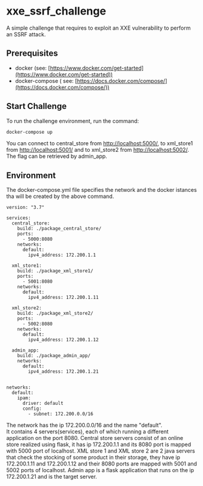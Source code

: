 # xxe_ssrf_challenge
A simple challenge that requires to exploit an XXE vulnerability to perform an SSRF attack.

## Prerequisites
- docker (see: [https://www.docker.com/get-started](https://www.docker.com/get-started))
- docker-compose ( see: [https://docs.docker.com/compose/](https://docs.docker.com/compose/))

## Start Challenge
To run the challenge environment, run the command:
```sh
docker-compose up
```
You can connect to central_store from [http://localhost:5000/](http://localhost:5000/), to xml_store1 from [http://localhost:5001/](http://localhost:5001/) and to xml_store2 from [http://localhost:5002/](http://localhost:5002/).
The flag can be retrieved by admin_app.

## Environment
The docker-compose.yml file specifies the network and the docker istances tha will be created by the above command.
```
version: "3.7"

services:
  central_store:
    build: ./package_central_store/
    ports:
      - 5000:8080
    networks:
      default:
        ipv4_address: 172.200.1.1

  xml_store1:
    build: ./package_xml_store1/
    ports:
      - 5001:8080
    networks:
      default:
        ipv4_address: 172.200.1.11

  xml_store2:
    build: ./package_xml_store2/
    ports:
      - 5002:8080
    networks:
      default:
        ipv4_address: 172.200.1.12

  admin_app:
    build: ./package_admin_app/
    networks:
      default:
        ipv4_address: 172.200.1.21


networks:
  default:
    ipam:
      driver: default
      config:
        - subnet: 172.200.0.0/16

```
The network has the ip 172.200.0.0/16 and the name "default".  
It contains 4 servers(services), each of which running a different application on the port 8080.
Central store servers consist of an online store realized using flask, it has ip 172.200.1.1 and its 8080 port is mapped with 5000 port of localhost.
XML store 1 and XML store 2 are 2 java servers that check the stocking of some product in their storage, they have ip 172.200.1.11 and 172.200.1.12 and their 8080 ports are mapped with 5001 and 5002 ports of localhost.
Admin app is a flask application that runs on the ip 172.200.1.21 and is the target server.
